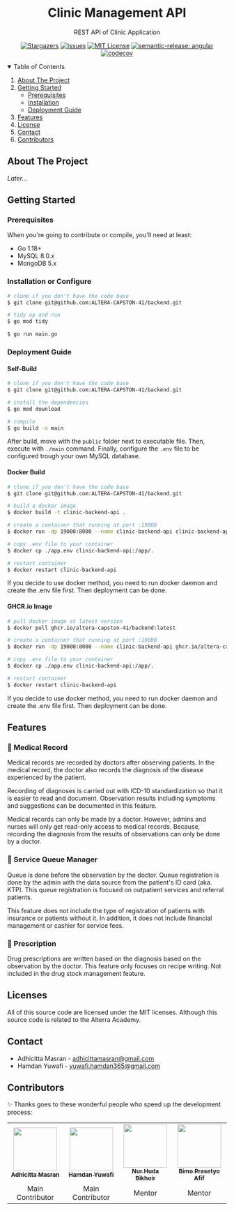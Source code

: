 <p align="center">
  <h1 align="center">Clinic Management API</h1>

  <p align="center">
    REST API of Clinic Application
  </p>
</p>

<div align="center">
  
[![Stargazers][stars-shield]][stars-url]
[![Issues][issues-shield]][issues-url]
[![MIT License][license-shield]][license-url]
[![semantic-release: angular][semantic-badge]][semantic-url]
[![codecov][codecov-shield]][codecov-url]
  
</div>

<!-- TABLE OF CONTENTS -->
<details open="open">
  <summary>Table of Contents</summary>
  <ol>
    <li>
      <a href="#about-the-project">About The Project</a>
    </li>
    <li>
      <a href="#getting-started">Getting Started</a>
      <ul>
        <li><a href="#prerequisites">Prerequisites</a></li>
        <li><a href="#installation">Installation</a></li>
        <li><a href="#deployment-guide">Deployment Guide</a></li>
      </ul>
    </li>
    <li><a href="#features">Features</a></li>
    <li><a href="#license">License</a></li>
    <li><a href="#contact">Contact</a></li>
    <li><a href="#contributors">Contributors</a></li>
  </ol>
</details>

## About The Project

*Later...*

## Getting Started

### Prerequisites

When you're going to contribute or compile, you'll need at least:
  - Go 1.18+
  - MySQL 8.0.x
  - MongoDB 5.x

### Installation or Configure

```bash
# clone if you don't have the code base
$ git clone git@github.com:ALTERA-CAPSTON-41/backend.git

# tidy up and run
$ go mod tidy

$ go run main.go
```

### Deployment Guide

#### Self-Build
```sh
# clone if you don't have the code base
$ git clone git@github.com:ALTERA-CAPSTON-41/backend.git

# install the dependencies
$ go mod download

# compile 
$ go build -o main
```

After build, move with the `public` folder next to executable  file. Then, execute with `./main` command. Finally, configure the `.env` file to be configured trough your own MySQL database.

#### Docker Build 
```sh
# clone if you don't have the code base
$ git clone git@github.com:ALTERA-CAPSTON-41/backend.git

# build a docker image
$ docker build -t clinic-backend-api .

# create a container that running at port :19000
$ docker run -dp 19000:8000 --name clinic-backend-api clinic-backend-api

# copy .env file to your container
$ docker cp ./app.env clinic-backend-api:/app/.

# restart container
$ docker restart clinic-backend-api
```
If you decide to use docker method, you need to run docker daemon and create the .env file first. Then deployment can be done.

#### GHCR.io Image
```sh
# pull docker image at latest version
$ docker pull ghcr.io/altera-capston-41/backend:latest

# create a container that running at port :19000
$ docker run -dp 19000:8000 --name clinic-backend-api ghcr.io/altera-capston-41/backend:latest

# copy .env file to your container
$ docker cp ./app.env clinic-backend-api:/app/.

# restart container
$ docker restart clinic-backend-api
```
If you decide to use docker method, you need to run docker daemon and create the .env file first. Then deployment can be done.

## Features

### 📝 Medical Record
Medical records are recorded by doctors after observing patients. In the medical record, the doctor also records the diagnosis of the disease experienced by the patient.

Recording of diagnoses is carried out with ICD-10 standardization so that it is easier to read and document. Observation results including symptoms and suggestions can be documented in this feature.

Medical records can only be made by a doctor. However, admins and nurses will only get read-only access to medical records. Because, recording the diagnosis from the results of observations can only be done by a doctor.

### 🎫 Service Queue Manager
Queue is done before the observation by the doctor. Queue registration is done by the admin with the data source from the patient's ID card (aka. KTP). This queue registration is focused on outpatient services and referral patients.

This feature does not include the type of registration of patients with insurance or patients without it. In addition, it does not include financial management or cashier for service fees.

### 💊 Prescription
Drug prescriptions are written based on the diagnosis based on the observation by the doctor. This feature only focuses on recipe writing. Not included in the drug stock management feature.

## Licenses

All of this source code are licensed under the MIT licenses. Although this source code is related to the Alterra Academy.

## Contact

- Adhicitta Masran - <adhicittamasran@gmail.com>
- Hamdan Yuwafi - <yuwafi.hamdan365@gmail.com>

## Contributors

✨ Thanks goes to these wonderful people who speed up the development process: 

<!-- ALL-CONTRIBUTORS-LIST:START -->
<table>
    <tr>
        <td align="center">
            <a href="https://github.com/dhichii">
                <img src="https://avatars.githubusercontent.com/u/75155775?v=4?s=100" width="100px;" alt=""/>
                <br />
                <sub><b>Adhicitta Masran</b></sub>
            </a>
        </td>
        <td align="center">
            <a href="https://github.com/thisham">
                <img src="https://avatars.githubusercontent.com/u/59078748?v=4?s=100" width="100px;" alt=""/>
                <br />
                <sub><b>Hamdan Yuwafi</b></sub>
            </a>
        </td>
        <td align="center">
            <a href="https://github.com/hudabikhoir">
                <img src="https://avatars.githubusercontent.com/u/35209506?v=4?s=100" width="100px;" alt=""/>
                <br />
                <sub><b>Nur Huda Bikhoir</b></sub>
            </a>
        </td>
        <td align="center">
            <a href="https://github.com/bimbimprasetyoafif">
                <img src="https://avatars.githubusercontent.com/u/26946357?v=4?s=100" width="100px;" alt=""/>
                <br />
                <sub><b>Bimo Prasetyo Afif</b></sub>
            </a>
        </td>
    </tr>
    <tr>
      <td align="center">
        Main Contributor
      </td>
      <td align="center">
        Main Contributor
      </td>
      <td align="center">
        Mentor
      </td>
      <td align="center">
        Mentor
      </td>
    </tr>
</table>
<!-- ALL-CONTRIBUTORS-LIST:FINISH -->

<!-- MARKDOWN LINKS & IMAGES -->
<!-- https://www.markdownguide.org/basic-syntax/#reference-style-links -->
[stars-shield]: https://img.shields.io/github/stars/ALTERA-CAPSTON-41/backend.svg?style=for-the-badge
[stars-url]: https://github.com/ALTERA-CAPSTON-41/backend/stargazers
[issues-shield]: https://img.shields.io/github/issues/ALTERA-CAPSTON-41/backend.svg?style=for-the-badge
[issues-url]: https://github.com/ALTERA-CAPSTON-41/backend/issues
[license-shield]: https://img.shields.io/github/license/ALTERA-CAPSTON-41/backend.svg?style=for-the-badge
[license-url]: https://github.com/ALTERA-CAPSTON-41/backend/blob/master/LICENSE
[semantic-badge]: https://img.shields.io/badge/semantic--release-angular-e10079?style=for-the-badge&logo=semantic-release
[semantic-url]: https://github.com/semantic-release/semantic-release
[codecov-shield]: https://img.shields.io/codecov/c/gh/ALTERA-CAPSTON-41/backend?label=CODECOV&logo=codecov&style=for-the-badge&token=YL5V1QWP2I
[codecov-url]: https://codecov.io/gh/ALTERA-CAPSTON-41/backend
